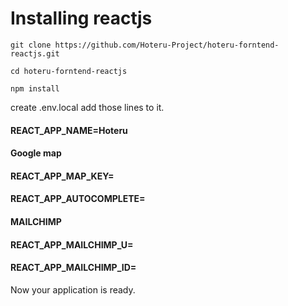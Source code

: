 # Installing reactjs

```git clone https://github.com/Hoteru-Project/hoteru-forntend-reactjs.git```

```cd hoteru-forntend-reactjs```

```npm install```


create .env.local add those lines to it.
#### REACT_APP_NAME=Hoteru
#### Google map
#### REACT_APP_MAP_KEY=
#### REACT_APP_AUTOCOMPLETE=

#### MAILCHIMP
#### REACT_APP_MAILCHIMP_U=
#### REACT_APP_MAILCHIMP_ID=

Now your application is ready.
